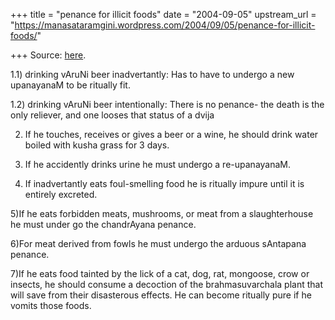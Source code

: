 +++
title = "penance for illicit foods"
date = "2004-09-05"
upstream_url = "https://manasataramgini.wordpress.com/2004/09/05/penance-for-illicit-foods/"

+++
Source: [here](https://manasataramgini.wordpress.com/2004/09/05/penance-for-illicit-foods/).

1.1) drinking vAruNi beer inadvertantly: Has to have to undergo a new upanayanaM to be ritually fit.  
  
1.2) drinking vAruNi beer intentionally: There is no penance- the death is the only reliever, and one looses that status of a dvija  
  
2) If he touches, receives or gives a beer or a wine, he should drink water boiled with kusha grass for 3 days.  
  
3) If he accidently drinks urine he must undergo a re-upanayanaM.  
  
4) If inadvertantly eats foul-smelling food he is ritually impure until it is entirely excreted.  
  
5)If he eats forbidden meats, mushrooms, or meat from a slaughterhouse he must under go the chandrAyana penance.  
  
6)For meat derived from fowls he must undergo the arduous sAntapana penance.  
  
7)If he eats food tainted by the lick of a cat, dog, rat, mongoose, crow or insects, he should consume a decoction of the brahmasuvarchala plant that will save from their disasterous effects. He can become ritually pure if he vomits those foods.  

